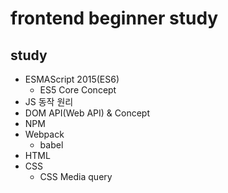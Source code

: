 # frontend beginner study

## study
- ESMAScript 2015(ES6)
    + ES5 Core Concept
- JS 동작 원리
- DOM API(Web API) & Concept
- NPM
- Webpack
    + babel
- HTML
- CSS
    - CSS Media query